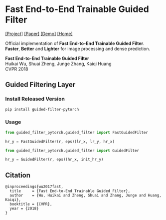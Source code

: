 # Fast End-to-End Trainable Guided Filter
[[Project]]()    [[Paper]]()    [[Demo]]()    [[Home]]()
  
Official implementation of **Fast End-to-End Trainable Guided Filter**.     
**Faster**, **Better** and **Lighter**  for image processing and dense prediction.

**Fast End-to-End Trainable Guided Filter**     
Huikai Wu, Shuai Zheng, Junge Zhang, Kaiqi Huang    
CVPR 2018

## Guided Filtering Layer
### Install Released Version
```sh
pip install guided-filter-pytorch
```
### Usage
```python
from guided_filter_pytorch.guided_filter import FastGuidedFilter

hr_y = FastGuidedFilter(r, eps)(lr_x, lr_y, hr_x)
```
```python
from guided_filter_pytorch.guided_filter import GuidedFilter

hr_y = GuidedFilter(r, eps)(hr_x, init_hr_y)
``` 
## Citation
```
@inproceedings{wu2017fast,
  title     = {Fast End-to-End Trainable Guided Filter},
  author    = {Wu, Huikai and Zheng, Shuai and Zhang, Junge and Huang, Kaiqi},
  booktitle = {CVPR},
  year = {2018}
}
```
